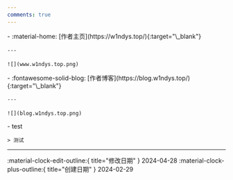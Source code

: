 ```yaml
---
comments: true
---
```


<!-- 在有网格卡片的页面中，万万不可使用格式化 -->
<div class="grid cards" markdown>
<div class="grid cards" markdown>
-   :material-home: [作者主页](https://w1ndys.top/){:target="\_blank"}

    ---

    ![](www.w1ndys.top.png)

</div>
<div class="grid cards" markdown>
-   :fontawesome-solid-blog: [作者博客](https://blog.w1ndys.top/){:target="\_blank"}

    ---

    ![](blog.w1ndys.top.png)

</div>
<div class="grid cards" markdown>
- 	test

    > 测试

</div>
</div>

---

:material-clock-edit-outline:{ title="修改日期" } 2024-04-28
:material-clock-plus-outline:{ title="创建日期" } 2024-02-29
